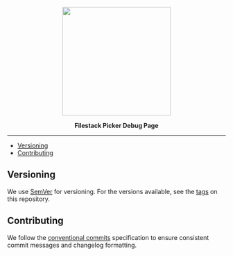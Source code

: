 <p align="center">
  <a href="https://www.filestack.com"><img src="https://static.filestackapi.com/filestack.svg?refresh" align="center" width="250" /></a>
</p>
<p align="center">
  <strong>Filestack Picker Debug Page</strong>
</p>
<hr/>

- [Versioning](#versioning)
- [Contributing](#contributing)

## Versioning

We use [SemVer](http://semver.org/) for versioning. For the versions available, see the [tags](https://github.com/filestack/js-filestack-tools/tags) on this repository.

## Contributing

We follow the [conventional commits](https://conventionalcommits.org/) specification to ensure consistent commit messages and changelog formatting.
